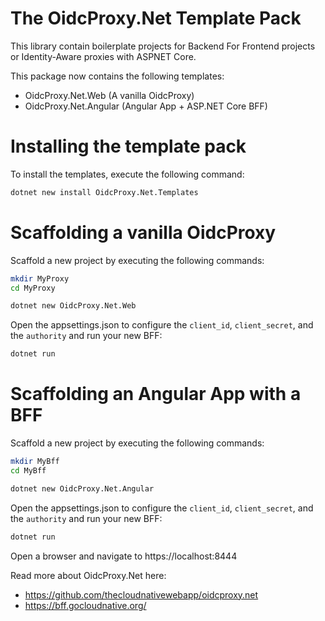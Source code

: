 <!-- Provide an overview of what your template package does and how to get started.
Consider previewing the README before uploading (https://learn.microsoft.com/en-us/nuget/nuget-org/package-readme-on-nuget-org#preview-your-readme). -->
# The OidcProxy.Net Template Pack

This library contain boilerplate projects for Backend For Frontend projects or Identity-Aware proxies with ASPNET Core. 

This package now contains the following templates:

* OidcProxy.Net.Web (A vanilla OidcProxy)
* OidcProxy.Net.Angular (Angular App + ASP.NET Core BFF)

# Installing the template pack

To install the templates, execute the following command:

```bash
dotnet new install OidcProxy.Net.Templates
```

# Scaffolding a vanilla OidcProxy

Scaffold a new project by executing the following commands:

```bash
mkdir MyProxy
cd MyProxy

dotnet new OidcProxy.Net.Web
```

Open the appsettings.json to configure the `client_id`, `client_secret`, and the `authority` and run your new BFF:

```bash
dotnet run
```

# Scaffolding an Angular App with a BFF

Scaffold a new project by executing the following commands:

```bash
mkdir MyBff
cd MyBff

dotnet new OidcProxy.Net.Angular
```

Open the appsettings.json to configure the `client_id`, `client_secret`, and the `authority` and run your new BFF:

```bash
dotnet run
```

Open a browser and navigate to https://localhost:8444

Read more about OidcProxy.Net here:
- https://github.com/thecloudnativewebapp/oidcproxy.net
- https://bff.gocloudnative.org/